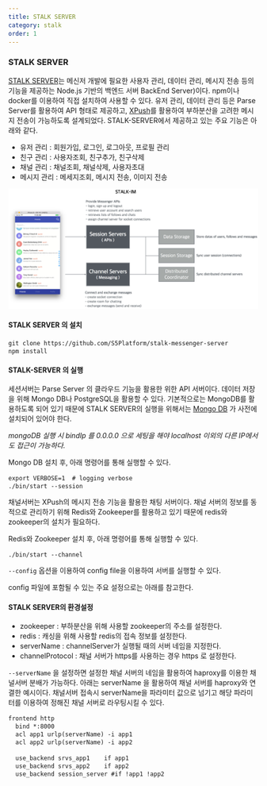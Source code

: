 ```yaml
---
title: STALK SERVER
category: stalk
order: 1
---
```


###	STALK SERVER
[STALK SERVER](https://github.com/S5Platform/stalk-messenger-server)는 메신저 개발에 필요한 사용자 관리, 데이터 관리, 메시지 전송 등의 기능을 제공하는 Node.js 기반의 백엔드 서버 BackEnd Server)이다. npm이나 docker를 이용하여 직접 설치하여 사용할 수 있다. 유저 관리, 데이터 관리 등은 Parse Server를 활용하여 API 형태로 제공하고, [XPush](https://github.com/xpush/node-xpush)를 활용하여 부하분산을 고려한 메시지 전송이 가능하도록 설계되었다. STALK-SERVER에서 제공하고 있는 주요 기능은 아래와 같다.

-	유저 관리 : 회원가입, 로그인, 로그아웃, 프로필 관리
-	친구 관리 : 사용자조회, 친구추가, 친구삭제
-	채널 관리 : 채널조회, 채널삭제, 사용자초대
-	메시지 관리 : 메세지조회, 메시지 전송, 이미지 전송


![stalk_im](/images/stalk_im.png)

#### STALK SERVER 의 설치

```
git clone https://github.com/S5Platform/stalk-messenger-server
npm install
```

#### STALK-SERVER 의 실행

세션서버는 Parse Server 의 클라우드 기능을 활용한 위한 API 서버이다. 
데이터 저장을 위해 Mongo DB나 PostgreSQL을 활용할 수 있다.
기본적으로는 MongoDB를 활용하도록 되어 있기 때문에
STALK SERVER의 실행을 위해서는 [Mongo DB](https://www.mongodb.com/) 가 사전에 설치되어 있어야 한다.

*mongoDB 실행 시 bindIp 를 0.0.0.0 으로 세팅을 해야 localhost 이외의 다른 IP에서도 접근이 가능하다.*

Mongo DB 설치 후, 아래 명령어를 통해 실행할 수 있다.

```
export VERBOSE=1  # logging verbose
./bin/start --session
```

채널서버는 XPush의 메시지 전송 기능을 활용한 채팅 서버이다.
채널 서버의 정보를 동적으로 관리하기 위해 Redis와 Zookeeper를 활용하고 있기 때문에 redis와 zookeeper의 설치가 필요하다.

Redis와 Zookeeper 설치 후, 아래 명령어를 통해 실행할 수 있다.

```
./bin/start --channel
```

`--config` 옵션을 이용하여 config file을 이용하여 서버를 실행할 수 있다.

config 파일에 포함될 수 있는 주요 설정으로는 아래를 참고한다.

#### STALK SERVER의 환경설정

- zookeeper : 부하분산을 위해 사용할 zookeeper의 주소를 설정한다.
- redis : 캐싱을 위해 사용할 redis의 접속 정보를 설정한다.
- serverName : channelServer가 실행될 때의 서버 네임을 지정한다.
- channelProtocol : 채널 서버가 https를 사용하는 경우 https 로 설정한다.


`--serverName` 을 설정하면 설정한 채널 서버의 네임을 활용하여 haproxy를 이용한 채널서버 분배가 가능하다.
아래는 serverName 을 활용하여 채널 서버를 haproxy와 연결한 예시이다.
채널서버 접속시 serverName을 파라미터 값으로 넘기고 해당 파라미터를 이용하여 정해진 채널 서버로 라우팅시킬 수 있다.


```
frontend http
  bind *:8000
  acl app1 urlp(serverName) -i app1
  acl app2 urlp(serverName) -i app2

  use_backend srvs_app1    if app1
  use_backend srvs_app2    if app2
  use_backend session_server #if !app1 !app2
```
